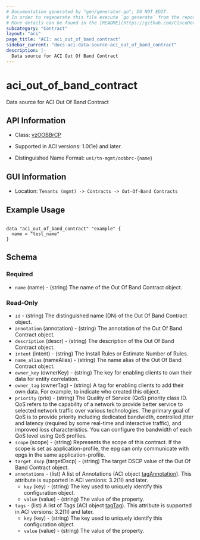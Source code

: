 ```yaml
---
# Documentation generated by "gen/generator.go"; DO NOT EDIT.
# In order to regenerate this file execute `go generate` from the repository root.
# More details can be found in the [README](https://github.com/CiscoDevNet/terraform-provider-aci/blob/master/README.md).
subcategory: "Contract"
layout: "aci"
page_title: "ACI: aci_out_of_band_contract"
sidebar_current: "docs-aci-data-source-aci_out_of_band_contract"
description: |-
  Data source for ACI Out Of Band Contract
---
```


# aci_out_of_band_contract #

Data source for ACI Out Of Band Contract

## API Information ##

* Class: [vzOOBBrCP](https://pubhub.devnetcloud.com/media/model-doc-latest/docs/app/index.html#/objects/vzOOBBrCP/overview)

* Supported in ACI versions: 1.0(1e) and later.

* Distinguished Name Format: `uni/tn-mgmt/oobbrc-{name}`

## GUI Information ##

* Location: `Tenants (mgmt) -> Contracts -> Out-Of-Band Contracts`

## Example Usage ##

```hcl

data "aci_out_of_band_contract" "example" {
  name = "test_name"
}

```

## Schema ##

### Required ###

* `name` (name) - (string) The name of the Out Of Band Contract object.

### Read-Only ###

* `id` - (string) The distinguished name (DN) of the Out Of Band Contract object.
* `annotation` (annotation) - (string) The annotation of the Out Of Band Contract object.
* `description` (descr) - (string) The description of the Out Of Band Contract object.
* `intent` (intent) - (string) The Install Rules or Estimate Number of Rules.
* `name_alias` (nameAlias) - (string) The name alias of the Out Of Band Contract object.
* `owner_key` (ownerKey) - (string) The key for enabling clients to own their data for entity correlation.
* `owner_tag` (ownerTag) - (string) A tag for enabling clients to add their own data. For example, to indicate who created this object.
* `priority` (prio) - (string) The Quality of Service (QoS) priority class ID. QoS refers to the capability of a network to provide better service to selected network traffic over various technologies. The primary goal of QoS is to provide priority including dedicated bandwidth, controlled jitter and latency (required by some real-time and interactive traffic), and improved loss characteristics. You can configure the bandwidth of each QoS level using QoS profiles.
* `scope` (scope) - (string) Represents the scope of this contract. If the scope is set as application-profile, the epg can only communicate with epgs in the same application-profile.
* `target_dscp` (targetDscp) - (string) The target DSCP value of the Out Of Band Contract object.
* `annotations` - (list) A list of Annotations (ACI object [tagAnnotation](https://pubhub.devnetcloud.com/media/model-doc-latest/docs/app/index.html#/objects/tagAnnotation/overview)). This attribute is supported in ACI versions: 3.2(1l) and later.
    * `key` (key) - (string) The key used to uniquely identify this configuration object.
    * `value` (value) - (string) The value of the property.
* `tags` - (list) A list of Tags (ACI object [tagTag](https://pubhub.devnetcloud.com/media/model-doc-latest/docs/app/index.html#/objects/tagTag/overview)). This attribute is supported in ACI versions: 3.2(1l) and later.
    * `key` (key) - (string) The key used to uniquely identify this configuration object.
    * `value` (value) - (string) The value of the property.
